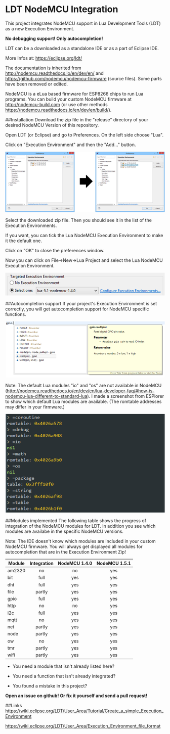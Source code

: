# LDT NodeMCU Integration

This project integrates NodeMCU support in Lua Development Tools (LDT) as a new Execution Environment.

**No debugging support! Only autocompletion!**

LDT can be a downloaded as a standalone IDE or as a part of Eclipse IDE.

More Infos at: https://eclipse.org/ldt/

The documentation is inherited from http://nodemcu.readthedocs.io/en/dev/en/ and https://github.com/nodemcu/nodemcu-firmware (source files).
Some parts have been removed or edited.

NodeMCU is a eLua based firmware for ESP8266 chips to run Lua programs.
You can build your custom NodeMCU firmware at http://nodemcu-build.com (or use other methods https://nodemcu.readthedocs.io/en/dev/en/build/).

##Installation
Download the zip file in the "release" directory of your desired NodeMCU Version of this repository.

Open LDT (or Eclipse) and go to Preferences. On the left side choose "Lua".

Click on "Execution Environment" and then the "Add..." button.

![Add zip](/pics/add-ee-compact01.png?raw=true)

Select the downloaded zip file. Then you should see it in the list of the Execution Environments.

If you want, you can tick the Lua NodeMCU Execution Environment to make it the default one.

Click on "OK" to close the preferences window.

Now you can click on File->New->Lua Project and select the Lua NodeMCU Execution Environment.

![Create Project](/pics/create-proj01.png?raw=true)

##Autocompletion support
If your project's Execution Environment is set correctly, you will get autocompletion support for NodeMCU specific functions.

![Autocomplete](/pics/autocomplete01.png?raw=true)

Note: The default Lua modules "io" and "os" are not available in NodeMCU (http://nodemcu.readthedocs.io/en/dev/en/lua-developer-faq/#how-is-nodemcu-lua-different-to-standard-lua).
I made a screenshot from ESPlorer to show which default Lua modules are available. (The romtable addresses may differ in your firmware.)

![Default Lua modules in NodeMCU](/pics/nodemcu-default-lua-modules01.png?raw=true)

##Modules implemented
The following table shows the progress of integration of the NodeMCU modules for LDT.
In addition you see which modules are availabe in the specific NodeMCU versions.

Note: The IDE doesn't know which modules are included in your custom NodeMCU firmware.
You will always get displayed all modules for autocompletion that are in the Execution Environment Zip!

| Module       | Integration  | NodeMCU 1.4.0 | NodeMCU 1.5.1 |
| ------------ |:------------:|:-------------:|:-------------:|
| am2320       | no           | no            | yes           |
| bit          | full         | yes           | yes           |
| dht          | full         | yes           | yes           |
| file         | partly       | yes           | yes           |
| gpio         | full         | yes           | yes           |
| http         | no           | no            | yes           |
| i2c          | full         | yes           | yes           |
| mqtt         | no           | yes           | yes           |
| net          | partly       | yes           | yes           |
| node         | partly       | yes           | yes           |
| ow           | no           | yes           | yes           |
| tmr          | partly       | yes           | yes           |
| wifi         | partly       | yes           | yes           |

* You need a module that isn't already listed here?

* You need a function that isn't already integrated?

* You found a mistake in this project?

**Open an issue on github! Or fix it yourself and send a pull request!**


##Links
https://wiki.eclipse.org/LDT/User_Area/Tutorial/Create_a_simple_Execution_Environment

https://wiki.eclipse.org/LDT/User_Area/Execution_Environment_file_format